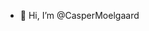 - 👋 Hi, I’m @CasperMoelgaard

<!---
CasperMoelgaard/CasperMoelgaard is a ✨ special ✨ repository because its `README.md` (this file) appears on your GitHub profile.
You can click the Preview link to take a look at your changes.
--->
